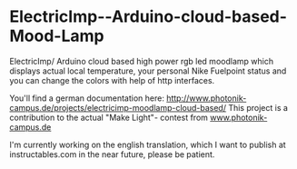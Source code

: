 ElectricImp--Arduino-cloud-based-Mood-Lamp
==========================================

ElectricImp/ Arduino cloud based high power rgb led moodlamp which displays actual local temperature,
your personal Nike Fuelpoint status and you can change the colors with help of http interfaces.

You'll find a german documentation here: http://www.photonik-campus.de/projects/electricimp-moodlamp-cloud-based/
This project is a contribution to the actual "Make Light"- contest from www.photonik-campus.de

I'm currently working on the english translation, which I want to publish at instructables.com in the near future, please be patient.


